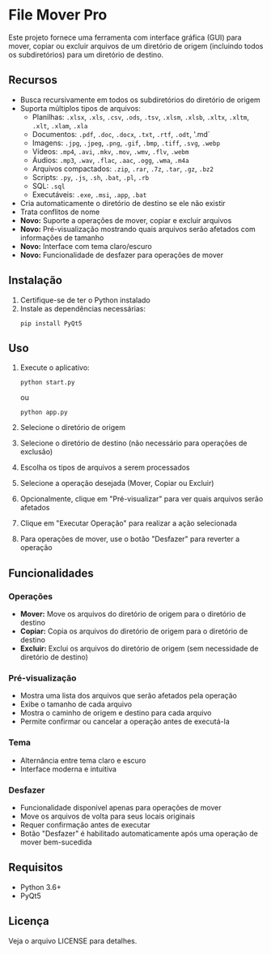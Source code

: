 # File Mover Pro

Este projeto fornece uma ferramenta com interface gráfica (GUI) para mover, copiar ou excluir arquivos de um diretório de origem (incluindo todos os subdiretórios) para um diretório de destino.

## Recursos

- Busca recursivamente em todos os subdiretórios do diretório de origem
- Suporta múltiplos tipos de arquivos:
  - Planilhas: `.xlsx`, `.xls`, `.csv`, `.ods`, `.tsv`, `.xlsm`, `.xlsb`, `.xltx`, `.xltm`, `.xlt`, `.xlam`, `.xla`
  - Documentos: `.pdf`, `.doc`, `.docx`, `.txt`, `.rtf`, `.odt`, '.md`
  - Imagens: `.jpg`, `.jpeg`, `.png`, `.gif`, `.bmp`, `.tiff`, `.svg`, `.webp`
  - Vídeos: `.mp4`, `.avi`, `.mkv`, `.mov`, `.wmv`, `.flv`, `.webm`
  - Áudios: `.mp3`, `.wav`, `.flac`, `.aac`, `.ogg`, `.wma`, `.m4a`
  - Arquivos compactados: `.zip`, `.rar`, `.7z`, `.tar`, `.gz`, `.bz2`
  - Scripts: `.py`, `.js`, `.sh`, `.bat`, `.pl`, `.rb`
  - SQL: `.sql`
  - Executáveis: `.exe`, `.msi`, `.app`, `.bat`
- Cria automaticamente o diretório de destino se ele não existir
- Trata conflitos de nome
- **Novo:** Suporte a operações de mover, copiar e excluir arquivos
- **Novo:** Pré-visualização mostrando quais arquivos serão afetados com informações de tamanho
- **Novo:** Interface com tema claro/escuro
- **Novo:** Funcionalidade de desfazer para operações de mover

## Instalação

1. Certifique-se de ter o Python instalado
2. Instale as dependências necessárias:
   ```
   pip install PyQt5
   ```

## Uso

1. Execute o aplicativo:
   ```
   python start.py
   ```
   ou
   ```
   python app.py
   ```

2. Selecione o diretório de origem
3. Selecione o diretório de destino (não necessário para operações de exclusão)
4. Escolha os tipos de arquivos a serem processados
5. Selecione a operação desejada (Mover, Copiar ou Excluir)
6. Opcionalmente, clique em "Pré-visualizar" para ver quais arquivos serão afetados
7. Clique em "Executar Operação" para realizar a ação selecionada
8. Para operações de mover, use o botão "Desfazer" para reverter a operação

## Funcionalidades

### Operações
- **Mover:** Move os arquivos do diretório de origem para o diretório de destino
- **Copiar:** Copia os arquivos do diretório de origem para o diretório de destino
- **Excluir:** Exclui os arquivos do diretório de origem (sem necessidade de diretório de destino)

### Pré-visualização
- Mostra uma lista dos arquivos que serão afetados pela operação
- Exibe o tamanho de cada arquivo
- Mostra o caminho de origem e destino para cada arquivo
- Permite confirmar ou cancelar a operação antes de executá-la

### Tema
- Alternância entre tema claro e escuro
- Interface moderna e intuitiva

### Desfazer
- Funcionalidade disponível apenas para operações de mover
- Move os arquivos de volta para seus locais originais
- Requer confirmação antes de executar
- Botão "Desfazer" é habilitado automaticamente após uma operação de mover bem-sucedida

## Requisitos

- Python 3.6+
- PyQt5

## Licença

Veja o arquivo LICENSE para detalhes.